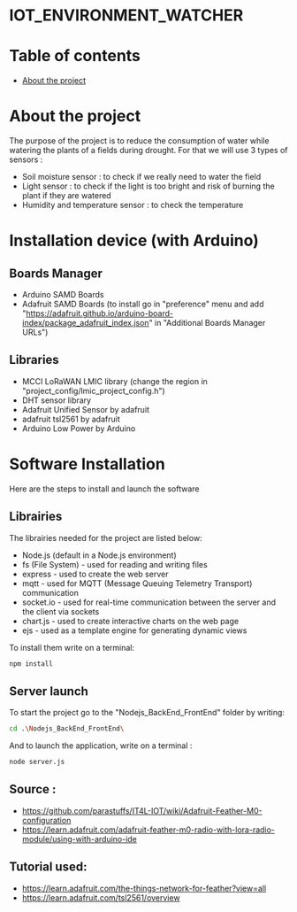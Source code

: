 # IOT_ENVIRONMENT_WATCHER

# Table of contents
* [About the project](#about-the-project)

# About the project
The purpose of the project is to reduce the consumption of water while watering the plants of a fields during drought. For that we will use 3 types of sensors :
- Soil moisture sensor : to check if we really need to water the field
- Light sensor : to check if the light is too bright and risk of burning the plant if they are watered
- Humidity and temperature sensor : to check the temperature

# Installation device (with Arduino)
## Boards Manager
- Arduino SAMD Boards
- Adafruit SAMD Boards (to install go in "preference" menu and add "https://adafruit.github.io/arduino-board-index/package_adafruit_index.json" in "Additional Boards Manager URLs")

## Libraries
- MCCI LoRaWAN LMIC library (change the region in  "project_config/lmic_project_config.h")
- DHT sensor library
- Adafruit Unified Sensor by adafruit
- adafruit tsl2561 by adafruit
- Arduino Low Power by Arduino

# Software Installation
Here are the steps to install and launch the software

## Librairies
The librairies needed for the project are listed below:

- Node.js (default in a Node.js environment)
- fs (File System) - used for reading and writing files
- express - used to create the web server
- mqtt - used for MQTT (Message Queuing Telemetry Transport) communication
- socket.io - used for real-time communication between the server and the client via sockets
- chart.js - used to create interactive charts on the web page
- ejs - used as a template engine for generating dynamic views
  
To install them write on a terminal:
```bash
npm install
```
## Server launch

To start the project go to the "Nodejs_BackEnd_FrontEnd" folder by writing:
```bash
cd .\Nodejs_BackEnd_FrontEnd\
```

And to launch the application, write on a terminal :
```bash
node server.js
```
## Source :
- https://github.com/parastuffs/IT4L-IOT/wiki/Adafruit-Feather-M0-configuration
- https://learn.adafruit.com/adafruit-feather-m0-radio-with-lora-radio-module/using-with-arduino-ide

## Tutorial used:
- https://learn.adafruit.com/the-things-network-for-feather?view=all
- https://learn.adafruit.com/tsl2561/overview





